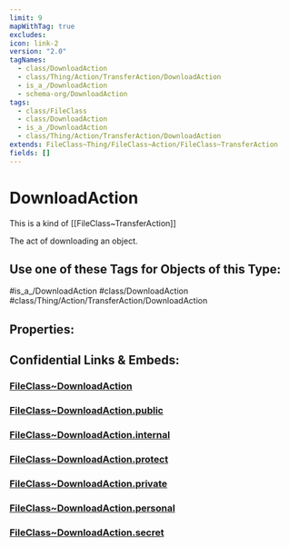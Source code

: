 ```yaml
---
limit: 9
mapWithTag: true
excludes: 
icon: link-2
version: "2.0"
tagNames:
  - class/DownloadAction
  - class/Thing/Action/TransferAction/DownloadAction
  - is_a_/DownloadAction
  - schema-org/DownloadAction
tags:
  - class/FileClass
  - class/DownloadAction
  - is_a_/DownloadAction
  - class/Thing/Action/TransferAction/DownloadAction
extends: FileClass~Thing/FileClass~Action/FileClass~TransferAction
fields: []
---
```


# DownloadAction
This is a kind of [[FileClass~TransferAction]]

The act of downloading an object.


## Use one of these Tags for Objects of this Type:

#is_a_/DownloadAction
#class/DownloadAction
#class/Thing/Action/TransferAction/DownloadAction

## Properties:


## Confidential Links & Embeds: 

### [FileClass~DownloadAction](/_Standards/fileClass/FileClass~Thing/FileClass~Action/FileClass~TransferAction/FileClass~DownloadAction.md) 

### [FileClass~DownloadAction.public](/_public/fileClass/FileClass~Thing/FileClass~Action/FileClass~TransferAction/FileClass~DownloadAction.public.md) 

### [FileClass~DownloadAction.internal](/_internal/fileClass/FileClass~Thing/FileClass~Action/FileClass~TransferAction/FileClass~DownloadAction.internal.md) 

### [FileClass~DownloadAction.protect](/_protect/fileClass/FileClass~Thing/FileClass~Action/FileClass~TransferAction/FileClass~DownloadAction.protect.md) 

### [FileClass~DownloadAction.private](/_private/fileClass/FileClass~Thing/FileClass~Action/FileClass~TransferAction/FileClass~DownloadAction.private.md) 

### [FileClass~DownloadAction.personal](/_personal/fileClass/FileClass~Thing/FileClass~Action/FileClass~TransferAction/FileClass~DownloadAction.personal.md) 

### [FileClass~DownloadAction.secret](/_secret/fileClass/FileClass~Thing/FileClass~Action/FileClass~TransferAction/FileClass~DownloadAction.secret.md)

